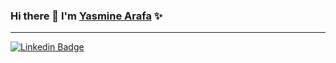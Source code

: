 ### Hi there 👋 I'm [Yasmine Arafa](https://github.com/Yasmine-Arafa/) ✨

<hr>


[![Linkedin Badge](https://img.shields.io/badge/-LinkedIn-0e76a8?style=flat-square&logo=Linkedin&logoColor=white)](https://www.linkedin.com/in/yasmine-arafa-16511a199/)
